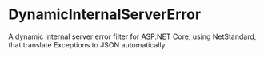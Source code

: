 # DynamicInternalServerError
A dynamic internal server error filter for ASP.NET Core, using NetStandard, that translate Exceptions to JSON automatically.
